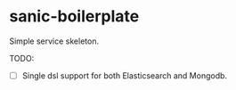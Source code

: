 # sanic-boilerplate
Simple service skeleton.

TODO:
- [ ] Single dsl support for both Elasticsearch and Mongodb.
